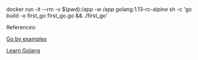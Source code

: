 docker run -it --rm -v $(pwd):/app -w /app golang:1.13-rc-alpine sh -c 'go build -o first_go first_go.go && ./first_go'

References:

[Go by examples](https://gobyexample.com/)

[Learn Golang](https://github.com/golang/go/wiki/Learn)